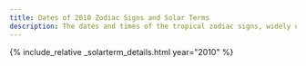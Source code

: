 ```yaml
---
title: Dates of 2010 Zodiac Signs and Solar Terms
description: The dates and times of the tropical zodiac signs, widely used in western astrology, and solar terms of year 2010
---
```

{% include_relative _solarterm_details.html year="2010" %}
